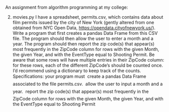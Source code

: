 An assignment from algorithm programming at my college:

2) movies.py
I have a spreadsheet, permits.csv, which contains data about film permits issued by the city of New York (gently altered
from one obtained from NYC Open Data, https://opendata.cityofnewyork.us/).
Write a program that first creates a pandas Data Frame from this CSV file. The program should then allow the user to enter
a month and a year. The program should then report the zip code(s) that appear(s) most frequently in the ZipCode column
for rows with the given Month, the given Year, and with the EventType equal to Shooting Permit. Be aware that some rows
will have multiple entries in their ZipCode column: for these rows, each of the different ZipCode’s should be counted once.
I’d recommend using a dictionary to keep track of the counts.
Specifications: your program must
 create a pandas Data Frame associated to the file permits.csv.
 allow the user to input a month and a year.
 report the zip code(s) that appear(s) most frequently in the ZipCode column for rows with the given Month, the given
Year, and with the EventType equal to Shooting Permit
